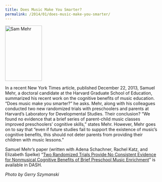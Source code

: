```yaml
---
title: Does Music Make You Smarter?
permalink: /2014/01/does-music-make-you-smarter/
---
```

<img src="{{site.baseurl}}/assets/img/SamMehr.jpg" alt="Sam Mehr" title="Sam Mehr" width="120" height="181" class="floatright">

In a recent New York Times article, published December 22, 2013, Samuel Mehr, a doctoral candidate at the Harvard Graduate School of Education, summarized his recent work on the cognitive benefits of music education. “Does music make you smarter?” he asks. Mehr, along with his colleagues conducted two new randomized trials with preschoolers and parents at Harvard’s Laboratory for Developmental Studies.  Their conclusion? “We found no evidence that a brief series of parent-child music classes improved preschoolers’ cognitive skills,” states Mehr. However, Mehr goes on to say that “even if future studies fail to support the existence of music’s cognitive benefits, this should not deter parents from providing their children with music lessons.” 

Samuel Mehr’s paper (written with Adena Schachner, Rachel Katz, and Elizabeth Spelke) “[Two Randomized Trials Provide No Consistent Evidence for Nonmusical Cognitive Benefits of Brief Preschool Music Enrichment](http://dash.harvard.edu/handle/1/11276120)” is available in DASH.

_Photo by Gerry Szymanski_

